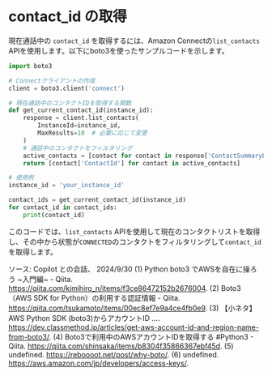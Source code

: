 # contact_id の取得

現在通話中の `contact_id` を取得するには、Amazon Connectの`list_contacts` APIを使用します。以下にboto3を使ったサンプルコードを示します。

```python
import boto3

# Connectクライアントの作成
client = boto3.client('connect')

# 現在通話中のコンタクトIDを取得する関数
def get_current_contact_id(instance_id):
    response = client.list_contacts(
        InstanceId=instance_id,
        MaxResults=10  # 必要に応じて変更
    )
    # 通話中のコンタクトをフィルタリング
    active_contacts = [contact for contact in response['ContactSummaryList'] if contact['State'] == 'CONNECTED']
    return [contact['ContactId'] for contact in active_contacts]

# 使用例
instance_id = 'your_instance_id'

contact_ids = get_current_contact_id(instance_id)
for contact_id in contact_ids:
    print(contact_id)
```

このコードでは、`list_contacts` APIを使用して現在のコンタクトリストを取得し、その中から状態が`CONNECTED`のコンタクトをフィルタリングして`contact_id`を取得します。

ソース: Copilot との会話、 2024/9/30
(1) Python boto3 でAWSを自在に操ろう ~入門編~ - Qiita. <https://qiita.com/kimihiro_n/items/f3ce86472152b2676004>.
(2) Boto3（AWS SDK for Python）の利用する認証情報 - Qiita. <https://qiita.com/tsukamoto/items/00ec8ef7e9a4ce4fb0e9>.
(3) 【小ネタ】AWS Python SDK (boto3)からアカウントID .... <https://dev.classmethod.jp/articles/get-aws-account-id-and-region-name-from-boto3/>.
(4) Boto3で利用中のAWSアカウントIDを取得する #Python3 - Qiita. <https://qiita.com/shinsaka/items/b8304f35866367ebf45d>.
(5) undefined. <https://reboooot.net/post/why-boto/>.
(6) undefined. <https://aws.amazon.com/jp/developers/access-keys/>.
